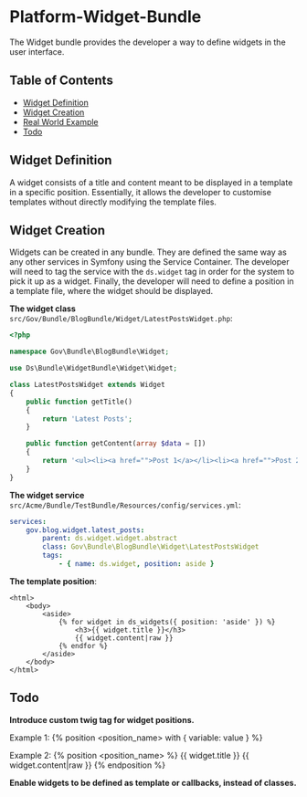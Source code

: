 # Platform-Widget-Bundle

The Widget bundle provides the developer a way to define widgets in the user interface. 

## Table of Contents

- [Widget Definition](#widget-definition)
- [Widget Creation](#widget-creation)
- [Real World Example](#widget-creation)
- [Todo](#to-do)

## Widget Definition

A widget consists of a title and content meant to be displayed in a template in a specific position. Essentially, it allows the developer to customise templates without directly modifying the template files.

## Widget Creation

Widgets can be created in any bundle. They are defined the same way as any other services in Symfony using the Service Container. The developer will need to tag the service with the `ds.widget` tag in order for the system to pick it up as a widget. Finally, the developer will need to define a position in a template file, where the widget should be displayed.

**The widget class** `src/Gov/Bundle/BlogBundle/Widget/LatestPostsWidget.php`:

```php
<?php

namespace Gov\Bundle\BlogBundle\Widget;

use Ds\Bundle\WidgetBundle\Widget\Widget;

class LatestPostsWidget extends Widget
{
    public function getTitle()
    {
        return 'Latest Posts';
    }

    public function getContent(array $data = [])
    {
        return '<ul><li><a href="">Post 1</a></li><li><a href="">Post 2</a></li></ul>';
    }
}
```

**The widget service** `src/Acme/Bundle/TestBundle/Resources/config/services.yml`:

```yml
services:
    gov.blog.widget.latest_posts:
        parent: ds.widget.widget.abstract
        class: Gov\Bundle\BlogBundle\Widget\LatestPostsWidget
        tags:
            - { name: ds.widget, position: aside }
```

**The template position**:

```twig
<html>
    <body>
        <aside>
            {% for widget in ds_widgets({ position: 'aside' }) %}
                <h3>{{ widget.title }}</h3>
                {{ widget.content|raw }}
            {% endfor %}
        </aside>
    </body>
</html>
```

## Todo

**Introduce custom twig tag for widget positions.**
  
Example 1: 
{% position <position_name> with { variable: value } %}

Example 2: 
{% position <position_name> %}
    {{ widget.title }}
    {{ widget.content|raw }}
{% endposition %}

**Enable widgets to be defined as template or callbacks, instead of classes.**

